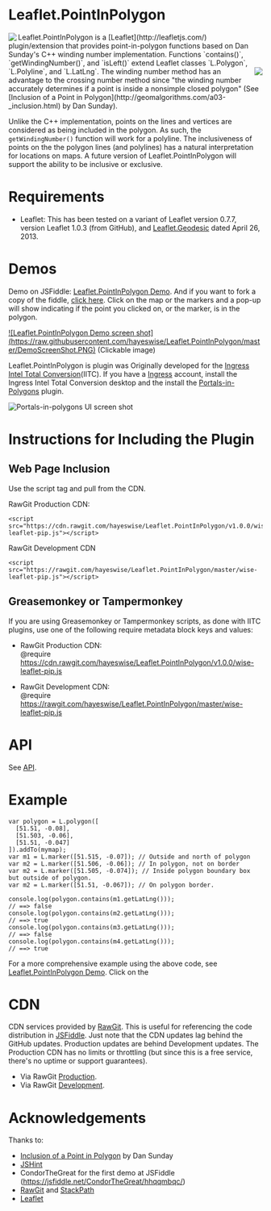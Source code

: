 # Leaflet.PointInPolygon
<img align="left" src="https://github.com/hayeswise/Leaflet.PointInPolygon/blob/master/PiPwn-logo.png?raw=true">
Leaflet.PointInPolygon is a [Leaflet](http://leafletjs.com/) plugin/extension that provides point-in-polygon functions 
based on Dan Sunday's C++ winding number implementation. Functions `contains()`, `getWindingNumber()`, and `isLeft()` extend
Leaflet classes `L.Polygon`, `L.Polyline`, and `L.LatLng`.
<a href="http://leafletjs.com/"><img align="right" src="https://s3.amazonaws.com/uploads.uservoice.com/logo/design_setting/94572/original/leaflet-logo.png?1329832491"></a>
The winding number method has an advantage to the crossing number method since 
"the winding number accurately determines if a point is inside a nonsimple closed polygon" 
(See [Inclusion of a Point in Polygon](http://geomalgorithms.com/a03-_inclusion.html) by Dan Sunday).

Unlike the C++ implementation,
points on the lines and vertices are considered as being included in the polygon.  As such, the `getWindingNumber()` function will
work for a polyline. The inclusiveness of points on the the polygon lines (and polylines) has a natural interpretation for 
locations on maps.  A future version of Leaflet.PointInPolygon will support the ability to be inclusive or exclusive.

# Requirements
* Leaflet:  This has been tested on a variant of Leaflet version 0.7.7, version Leaflet 1.0.3 (from GitHub), and [Leaflet.Geodesic](https://github.com/Fragger/Leaflet.Geodesic) dated April 26, 2013.

# Demos
Demo on JSFiddle: [Leaflet.PointInPolygon Demo](https://jsfiddle.net/hayeswise/bh2wuve8/embedded/result,html,js,css).  And if you want to fork a copy of the fiddle, [click here](https://jsfiddle.net/hayeswise/bh2wuve8/). Click on the map or the markers and a pop-up will show indicating if the point you clicked on, or the marker, is in the polygon.

[![Leaflet.PointInPolygon Demo screen shot] (https://raw.githubusercontent.com/hayeswise/Leaflet.PointInPolygon/master/DemoScreenShot.PNG)](https://jsfiddle.net/hayeswise/bh2wuve8/embedded/result,html,js,css) (Clickable image)

Leaflet.PointInPolygon is plugin was Originally developed for the [Ingress Intel Total Conversion](https://iitc.me/)(IITC). 
If you have a [Ingress](https://ingress.com/) account, install the Ingress Intel Total Conversion desktop and 
the install the [Portals-in-Polygons](https://github.com/hayeswise/iitc-portalsinpolygons) plugin.

![Portals-in-polygons UI screen shot](https://github.com/hayeswise/iitc-portalsinpolygons/blob/master/docs/portals-in-polygons-ui.png?raw=true)

# Instructions for Including the Plugin

## Web Page Inclusion
Use the script tag and pull from the CDN.

RawGit Production CDN:
```
<script src="https://cdn.rawgit.com/hayeswise/Leaflet.PointInPolygon/v1.0.0/wise-leaflet-pip.js"></script>
```
RawGit Development CDN
```
<script src="https://rawgit.com/hayeswise/Leaflet.PointInPolygon/master/wise-leaflet-pip.js"></script>
```
## Greasemonkey or Tampermonkey

If you are using Greasemonkey or Tampermonkey scripts, as done with IITC plugins, use one of the following require metadata block keys and values:

* RawGit Production CDN:<br>
  @require        https://cdn.rawgit.com/hayeswise/Leaflet.PointInPolygon/v1.0.0/wise-leaflet-pip.js

* RawGit Development CDN:<br>
  @require        https://rawgit.com/hayeswise/Leaflet.PointInPolygon/master/wise-leaflet-pip.js

# API
See [API](https://github.com/hayeswise/Leaflet.PointInPolygon/blob/master/wise-leaflet-pip.md).

# Example

```
var polygon = L.polygon([
  [51.51, -0.08],
  [51.503, -0.06],
  [51.51, -0.047]
]).addTo(mymap);
var m1 = L.marker([51.515, -0.07]); // Outside and north of polygon
var m2 = L.marker([51.506, -0.06]); // In polygon, not on border
var m2 = L.marker([51.505, -0.074]); // Inside polygon boundary box but outside of polygon. 
var m2 = L.marker([51.51, -0.067]); // On polygon border.

console.log(polygon.contains(m1.getLatLng()));
// ==> false
console.log(polygon.contains(m2.getLatLng()));
// ==> true
console.log(polygon.contains(m3.getLatLng()));
// ==> false
console.log(polygon.contains(m4.getLatLng()));
// ==> true
```
For a more comprehensive example using the above code, see [Leaflet.PointInPolygon Demo](https://jsfiddle.net/hayeswise/bh2wuve8/embedded/result,html,js,css).  Click on the 

# CDN
CDN services provided by [RawGit](http://rawgit.com/).  This is useful for referencing the code distribution in [JSFiddle](https://jsfiddle.net).  Just note that the CDN updates lag behind the GitHub updates.  Production updates are behind Development updates. The Production CDN has no limits or throttling (but since this is a free service, there's no uptime or support guarantees).
* Via RawGit [Production](https://cdn.rawgit.com/hayeswise/Leaflet.PointInPolygon/v1.0.0/wise-leaflet-pip.js).
* Via RawGit [Development](https://rawgit.com/hayeswise/Leaflet.PointInPolygon/master/wise-leaflet-pip.js).

# Acknowledgements
Thanks to:
* [Inclusion of a Point in Polygon](http://geomalgorithms.com/a03-_inclusion.html) by Dan Sunday
* [JSHint](http://jshint.com/)
* CondorTheGreat for the first demo at JSFiddle (https://jsfiddle.net/CondorTheGreat/hhqqmbqc/)
* [RawGit](https://rawgit.com/) and [StackPath](https://www.stackpath.com/)
* [Leaflet](http://leafletjs.com/)
